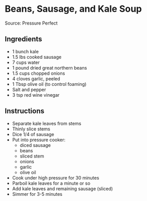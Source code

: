 # Beans, Sausage, and Kale Soup

Source: Pressure Perfect

## Ingredients

- 1 bunch kale
- 1.5 lbs cooked sausage
- 7 cups water
- 1 pound dried great northern beans
- 1.5 cups chopped onions
- 4 cloves garlic, peeled
- 1 Tbsp olive oil (to control foaming)
- Salt and pepper
- 3 tsp red wine vinegar

## Instructions

- Separate kale leaves from stems
- Thinly slice stems
- Dice 1/4 of sausage
- Put into pressure cooker:
  - diced sausage
  - beans
  - sliced stem
  - onions
  - garlic
  - olive oil
 - Cook under high pressure for 30 minutes
 - Parboil kale leaves for a minute or so
 - Add kale leaves and remaining sausage (sliced)
 - Simmer for 3-5 minutes
